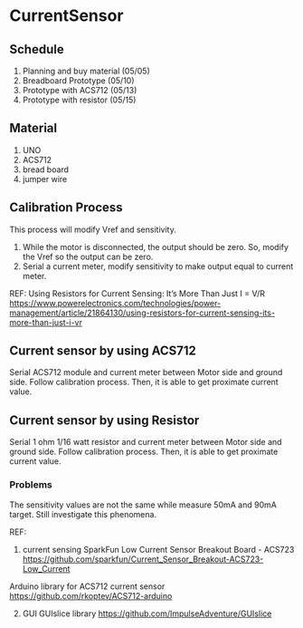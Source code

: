 # CurrentSensor
## Schedule
1. Planning and buy material (05/05)
2. Breadboard Prototype (05/10)
3. Prototype with ACS712 (05/13)
4. Prototype with resistor (05/15)


## Material
1. UNO
2. ACS712
3. bread board
4. jumper wire

## Calibration Process
This process will modify Vref and sensitivity.
1. While the motor is disconnected, the output should be zero. So, modify the Vref so the output can be zero.
2. Serial a current meter, modify sensitivity to make output equal to current meter.

REF:
Using Resistors for Current Sensing: It’s More Than Just I = V/R
https://www.powerelectronics.com/technologies/power-management/article/21864130/using-resistors-for-current-sensing-its-more-than-just-i-vr

## Current sensor by using ACS712
Serial ACS712 module and current meter between Motor side and ground side.
Follow calibration process. Then, it is able to get proximate current value. 

## Current sensor by using Resistor
Serial 1 ohm 1/16 watt resistor and current meter between Motor side and ground side.
Follow calibration process. Then, it is able to get proximate current value. 

### Problems
The sensitivity values are not the same while measure 50mA and 90mA target. Still investigate this phenomena.


REF:
1. current sensing
SparkFun Low Current Sensor Breakout Board - ACS723
https://github.com/sparkfun/Current_Sensor_Breakout-ACS723-Low_Current

Arduino library for ACS712 current sensor
https://github.com/rkoptev/ACS712-arduino

2. GUI
GUIslice library
https://github.com/ImpulseAdventure/GUIslice
